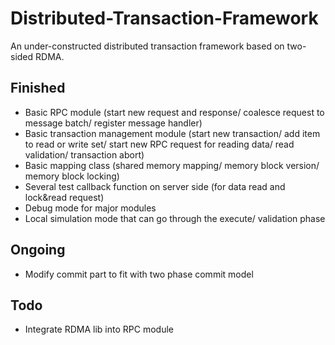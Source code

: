 # Distributed-Transaction-Framework
An under-constructed distributed transaction framework based on two-sided RDMA.

## Finished
* Basic RPC module (start new request and response/ coalesce request to message batch/ register message handler)
* Basic transaction management module (start new transaction/ add item to read or write set/ start new RPC request for reading data/ read validation/ transaction abort)
* Basic mapping class (shared memory mapping/ memory block version/ memory block locking)
* Several test callback function on server side (for data read and lock&read request)
* Debug mode for major modules
* Local simulation mode that can go through the execute/ validation phase

## Ongoing
* Modify commit part to fit with two phase commit model

## Todo
* Integrate RDMA lib into RPC module 
